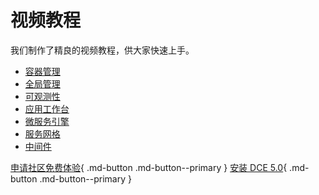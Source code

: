 # 视频教程

我们制作了精良的视频教程，供大家快速上手。

- [容器管理](../kpanda/03ProductBrief/WhatisKPanda.md)
- [全局管理](../ghippo/01ProductBrief/WhatisGhippo.md)
- [可观测性](../insight/03ProductBrief/WhatisInsight.md)
- [应用工作台](../amamba/01ProductBrief/WhatisAmamba.md)
- [微服务引擎](../skoala/intro/components.md)
- [服务网格](../mspider/01Intro/What'smSpider.md)
- [中间件](../middleware/midware.md)

[申请社区免费体验](../dce/license0.md){ .md-button .md-button--primary }
[安装 DCE 5.0](../install/install-dce.md){ .md-button .md-button--primary }